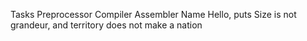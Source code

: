 Tasks
Preprocessor
Compiler
Assembler
Name
Hello, puts
Size is not grandeur, and territory does not make a nation
